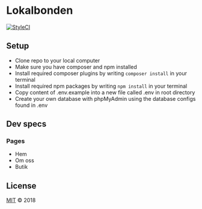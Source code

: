 # Lokalbonden

[![StyleCI](https://styleci.io/repos/122070064/shield?branch=andreas)](https://styleci.io/repos/122070064)

## Setup
- Clone repo to your local computer
- Make sure you have composer and npm installed
- Install required composer plugins by writing `composer install` in your terminal
- Install required npm packages by writing `npm install` in your terminal
- Copy content of .env.example into a new file called .env in root directory
- Create your own database with phpMyAdmin using the database configs found in .env


## Dev specs
### Pages
- Hem
- Om oss
- Butik

## License

[MIT](LICENSE) © 2018
